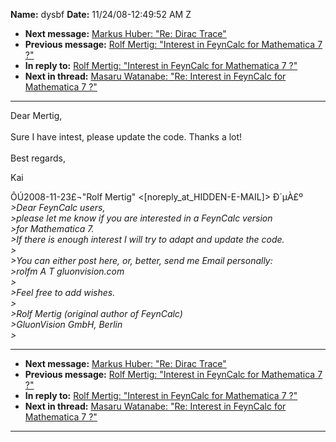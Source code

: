 **Name:** dysbf
**Date:** 11/24/08-12:49:52 AM Z

  - **Next message:** [Markus Huber: "Re: Dirac Trace"](0520.html)
  - **Previous message:** [Rolf Mertig: "Interest in FeynCalc for
    Mathematica 7 ?"](0518.html)
  - **In reply to:** [Rolf Mertig: "Interest in FeynCalc for Mathematica
    7 ?"](0518.html)
  - **Next in thread:** [Masaru Watanabe: "Re: Interest in FeynCalc for
    Mathematica 7 ?"](0522.html)

-----

Dear Mertig,  
   
Sure I have intest, please update the code. Thanks a lot\!  
   
Best regards,  

Kai  

ÔÚ2008-11-23£¬"Rolf Mertig"
\<[noreply_at_HIDDEN-E-MAIL]\>
Ð´µÀ£º  
*\>Dear FeynCalc users,*  
*\>please let me know if you are interested in a FeynCalc version*  
*\>for Mathematica 7.*  
*\>If there is enough interest I will try to adapt and update the
code.*  
*\>*  
*\>You can either post here, or, better, send me Email personally:*  
*\>rolfm A T gluonvision.com*  
*\>*  
*\>Feel free to add wishes.*  
*\>*  
*\>Rolf Mertig (original author of FeynCalc)*  
*\>GluonVision GmbH, Berlin*  
*\>*  

-----

  - **Next message:** [Markus Huber: "Re: Dirac Trace"](0520.html)
  - **Previous message:** [Rolf Mertig: "Interest in FeynCalc for
    Mathematica 7 ?"](0518.html)
  - **In reply to:** [Rolf Mertig: "Interest in FeynCalc for Mathematica
    7 ?"](0518.html)
  - **Next in thread:** [Masaru Watanabe: "Re: Interest in FeynCalc for
    Mathematica 7 ?"](0522.html)

-----


